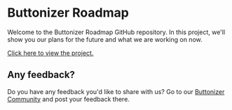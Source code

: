 # Buttonizer Roadmap
Welcome to the Buttonizer Roadmap GitHub repository. In this project, we'll show you our plans for the future and what we are working on now.

[Click here to view the project.](https://github.com/orgs/buttonizer/projects/3)

## Any feedback?
Do you have any feedback you'd like to share with us? Go to our [Buttonizer Community](https://community.buttonizer.pro/t/feedback) and post your feedback there.
